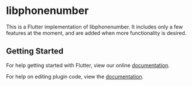 # libphonenumber

This is a Flutter implementation of libphonenumber. It includes only a few
features at the moment, and are added when more functionality is desired.

## Getting Started

For help getting started with Flutter, view our online
[documentation](https://flutter.io/).

For help on editing plugin code, view the [documentation](https://flutter.io/developing-packages/#edit-plugin-package).
